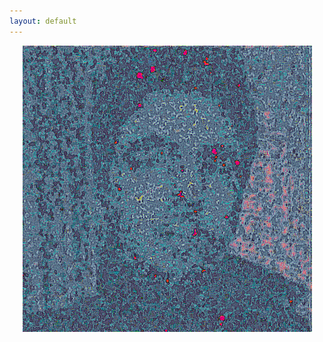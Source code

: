 ```yaml
---
layout: default
---
```

<p align="center">
   <img src="images/profile_11.png?raw=True" href="/about">
</p>
